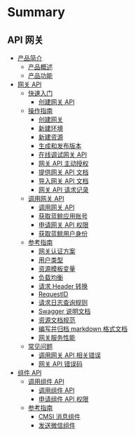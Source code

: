 # Summary


## API 网关
* [产品简介]()
    * [产品概述](README.md)
    * [产品功能](introduction/features.md)
* [网关 API]()
    * [快速入门]()
        * [创建网关 API](apigateway/quickstart/create-api-with-http-backend.md)
    * [操作指南]()
        * [创建网关](apigateway/howto/create-apigw.md)
        * [新建环境](apigateway/howto/create-stage.md)
        * [新建资源](apigateway/howto/create-resource.md)
        * [生成和发布版本](apigateway/howto/create-resource-version-and-release.md)
        * [在线调试网关 API](apigateway/howto/api-test.md)
        * [网关 API 主动授权](apigateway/howto/grant-api-permissions.md)
        * [提供网关 API 文档](apigateway/howto/update-resource-doc.md)
        * [导入网关 API 文档](apigateway/howto/import-resource-docs.md)
        * [网关 API 请求记录](apigateway/howto/access-log.md)
    * [调用网关 API]()
        * [调用网关 API](apigateway/use-api/use-apigw-api.md)
        * [获取蓝鲸应用账号](apigateway/use-api/bk-app.md)
        * [申请网关 API 权限](apigateway/use-api/apply-api-permissions.md)
        * [获取蓝鲸用户身份](apigateway/use-api/bk-user.md)
    * [参考指南]()
        * [网关认证方案](apigateway/reference/authorization.md)
        * [用户类型](apigateway/reference/user-type.md)
        * [资源模板变量](apigateway/reference/template-vars.md)
        * [负载均衡](apigateway/reference/loadbalance.md)
        * [请求 Header 转换](apigateway/reference/request-headers.md)
        * [RequestID](apigateway/reference/request-id.md)
        * [请求日志查询规则](apigateway/reference/log-search-specification.md)
        * [Swagger 说明文档](apigateway/reference/swagger.md)
        * [资源文档规范](apigateway/reference/api-doc-specification.md)
        * [编写并归档 markdown 格式文档](apigateway/reference/import-resource-docs-by-archive.md)
        * [网关服务性能](apigateway/reference/performance.md)
    * [常见问题]()
        * [调用网关 API 相关错误](apigateway/faq/use-apigw-api.md)
        * [网关 API 错误码](apigateway/faq/error-codes.md)
* [组件 API]()
    * [调用组件 API]()
        * [调用组件 API](component/use-api/use-component-api.md)
        * [申请组件 API 权限](component/use-api/apply-api-permissions.md)
    * [参考指南]()
        * [CMSI 消息组件](component/reference/cmsi-components.md)
        * [发送微信组件](component/reference/send-weixin.md)
